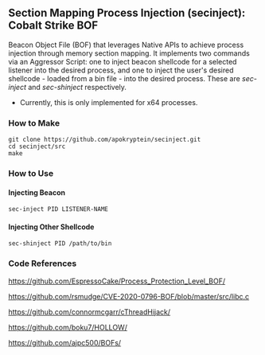 ## Section Mapping Process Injection (secinject): Cobalt Strike BOF

Beacon Object File (BOF) that leverages Native APIs to achieve process injection through memory section mapping. It implements two commands via an Aggressor Script: one to inject beacon shellcode for a selected listener into the desired process, and one to inject the user's desired shellcode - loaded from a bin file - into the desired process.  These are *sec-inject* and *sec-shinject* respectively.

- Currently, this is only implemented for x64 processes.

### How to Make
```
git clone https://github.com/apokryptein/secinject.git
cd secinject/src
make
```

### How to Use
#### Injecting Beacon
```
sec-inject PID LISTENER-NAME
```

#### Injecting Other Shellcode
```
sec-shinject PID /path/to/bin
```

### Code References
https://github.com/EspressoCake/Process_Protection_Level_BOF/

https://github.com/rsmudge/CVE-2020-0796-BOF/blob/master/src/libc.c

https://github.com/connormcgarr/cThreadHijack/

https://github.com/boku7/HOLLOW/

https://github.com/ajpc500/BOFs/




